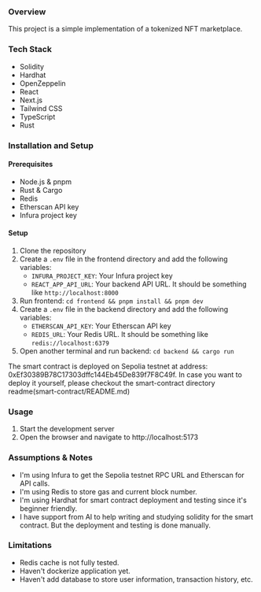 ### Overview

This project is a simple implementation of a tokenized NFT marketplace.

### Tech Stack

- Solidity
- Hardhat
- OpenZeppelin
- React
- Next.js
- Tailwind CSS
- TypeScript
- Rust

### Installation and Setup

#### Prerequisites

- Node.js & pnpm
- Rust & Cargo
- Redis
- Etherscan API key
- Infura project key

#### Setup

1. Clone the repository
2. Create a `.env` file in the frontend directory and add the following variables:
   - `INFURA_PROJECT_KEY`: Your Infura project key
   - `REACT_APP_API_URL`: Your backend API URL. It should be something like `http://localhost:8000`
3. Run frontend: `cd frontend && pnpm install && pnpm dev`
4. Create a `.env` file in the backend directory and add the following variables:
   - `ETHERSCAN_API_KEY`: Your Etherscan API key
   - `REDIS_URL`: Your Redis URL. It should be something like `redis://localhost:6379`
5. Open another terminal and run backend: `cd backend && cargo run`

The smart contract is deployed on Sepolia testnet at address: 0xEf30389B78C17303dffc144Eb45De839f7F8C49f. In case you want to deploy it yourself, please checkout the smart-contract directory readme(smart-contract/README.md)

### Usage

1. Start the development server
2. Open the browser and navigate to http://localhost:5173

### Assumptions & Notes

- I'm using Infura to get the Sepolia testnet RPC URL and Etherscan for API calls.
- I'm using Redis to store gas and current block number.
- I'm using Hardhat for smart contract deployment and testing since it's beginner friendly.
- I have support from AI to help writing and studying solidity for the smart contract. But the deployment and testing is done manually.

### Limitations

- Redis cache is not fully tested.
- Haven't dockerize application yet.
- Haven't add database to store user information, transaction history, etc.
